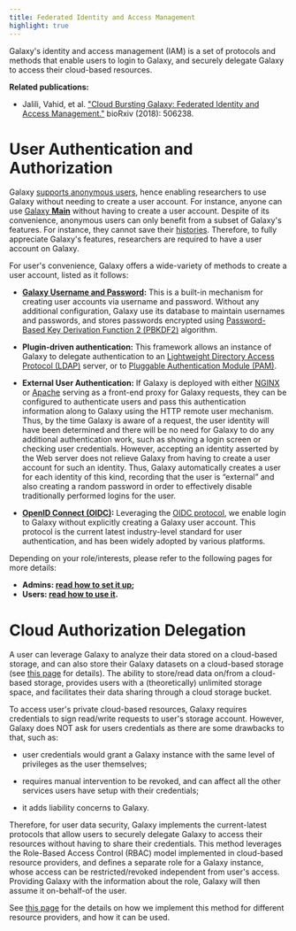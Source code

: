 ```yaml
---
title: Federated Identity and Access Management
highlight: true
---
```


Galaxy's identity and access management (IAM) is a set of protocols and methods that enable users
to login to Galaxy, and securely delegate Galaxy to access their cloud-based resources.


**Related publications:**
- Jalili, Vahid, et al. ["Cloud Bursting Galaxy: Federated Identity and Access Management."](https://www.biorxiv.org/content/10.1101/506238v1) bioRxiv (2018): 506238.


# User Authentication and Authorization

Galaxy [supports anonymous users](https://github.com/galaxyproject/galaxy/blob/d538dc05b8ad60879e1c0164a985ada5aa56e2d2/config/galaxy.yml.sample#L1268-L1269),
hence enabling researchers to use Galaxy without needing to create a user account. For instance, anyone can use
[Galaxy **Main**](https://usegalaxy.org) without having to create a user account. Despite of its convenience, 
anonymous users can only benefit from a subset of Galaxy's features. For instance, they cannot save their 
[histories](/src/tutorials/histories/index.md). Therefore, to fully appreciate Galaxy's features, researchers 
are required to have a user account on Galaxy.


For user's convenience, Galaxy offers a wide-variety of methods to create a user account, listed as it follows:
 
- **[Galaxy Username and Password](/src/authnz/use/gxyusername/index.md):** 
This is a built-in mechanism for creating user accounts via 
username and password. Without any additional configuration, Galaxy use its database to 
maintain usernames and passwords, and stores passwords encrypted using 
[Password-Based Key Derivation Function 2 (PBKDF2)](https://en.wikipedia.org/wiki/PBKDF2) algorithm.


- **Plugin-driven authentication:** 
This framework allows an instance of Galaxy to 
delegate authentication to an [Lightweight Directory Access Protocol (LDAP)](https://en.wikipedia.org/wiki/Lightweight_Directory_Access_Protocol)
server, or to [Pluggable Authentication Module (PAM)](https://en.wikipedia.org/wiki/Pluggable_authentication_module).


- **External User Authentication:** 
If Galaxy is deployed with either [NGINX](https://www.nginx.com) or 
[Apache](https://httpd.apache.org) serving as a front-end proxy for Galaxy requests, they can be configured 
to authenticate users and pass this authentication information along to Galaxy using the HTTP remote user mechanism. 
Thus, by the time Galaxy is aware of a request, the user identity will have been determined and there will be no 
need for Galaxy to do any additional authentication work, such as showing a login screen or checking user credentials.
However, accepting an identity asserted by the Web server does not relieve Galaxy from having to create a user account 
for such an identity. Thus, Galaxy automatically creates a user for each identity of this kind, recording that the 
user is “external” and also creating a random password in order to effectively disable traditionally performed 
logins for the user. 


- **[OpenID Connect (OIDC)](/src/authnz/use/oidc/index.md):** 
Leveraging the [OIDC protocol](https://en.wikipedia.org/wiki/OpenID_Connect), 
we enable login to Galaxy without explicitly creating a Galaxy user account. This protocol is the current latest 
industry-level standard for user authentication, and has been widely adopted by various platforms.


Depending on your role/interests, please refer to the following pages for more details:

- **Admins: [read how to set it up](/src/authnz/config/index.md);**
- **Users: [read how to use it](/src/authnz/use/index.md).** 


# Cloud Authorization Delegation

A user can leverage Galaxy to analyze their data stored on a cloud-based storage, and can also store their 
Galaxy datasets on a cloud-based storage (see [this page](/src/cloud/storage/index.md) for details). 
The ability to store/read data on/from a cloud-based storage, provides users with a (theoretically) 
unlimited storage space, and facilitates their data sharing through a cloud storage bucket. 


To access user's private cloud-based resources, Galaxy requires credentials to sign read/write requests to 
user's storage account. However, Galaxy does NOT ask for users credentials as there are some drawbacks to 
that, such as:

- user credentials would grant a Galaxy instance with the same level of privileges as the user themselves;

- requires manual intervention to be revoked, and can affect all the other services users have setup with their 
credentials;

- it adds liability concerns to Galaxy.

Therefore, for user data security, Galaxy implements the current-latest protocols that allow users to 
securely delegate Galaxy to access their resources without having to share their credentials. This 
method leverages the Role-Based Access Control (RBAC) model implemented in cloud-based resource providers,
and defines a separate role for a Galaxy instance, whose access can be restricted/revoked independent from 
user's access. Providing Galaxy with the information about the role, Galaxy will then assume it 
on-behalf-of the user. 

See [this page](/src/authnz/cloud/index.md) for the details on how we implement this 
method for different resource providers, and how it can be used.
